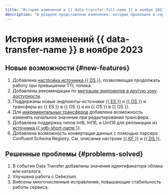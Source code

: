 ```yaml
---
title: "История изменений в {{ data-transfer-full-name }} в ноябре 2023"
description: "В разделе представлены изменения, которые произошли в сервисе {{ data-transfer-name }} в ноябре 2023 года."
---
```


# История изменений {{ data-transfer-name }} в ноябре 2023

## Новые возможности {#new-features}

1. Добавлена [настройка источника {{ DS }}](../operations/endpoint/source/data-streams.md), позволяющая продолжать работу при превышении TTL топика.
1. Добавлены рекомендации по [миграции эндпоинтов в другую зону доступности](../operations/endpoint/migration-to-an-availability-zone.md).
1. Поддержаны новые эндпоинты-источники [{{ ES }}](../operations/endpoint/source/elasticsearch.md) и [{{ OS }}](../operations/endpoint/source/opensearch.md) и трансферы из {{ ES }} в {{ OS }} и из {{ OS }} в {{ OS }}.
1. Для [инкрементальных трансферов](../concepts/transfer-lifecycle.md#copy) добавлена возможность изменять начальное значение при редактировании трансфера.
1. Добавлена поддержка типов Int8, Int16, и Uint16 для  репликации из [источника {{ ydb-short-name }}](../operations/endpoint/source/ydb.md).
1. Добавлена возможность конвертации данных с помощью парсера Confluent Schema Registry. См. описание настроек [{{ KF }}](../operations/endpoint/source/kafka.md) и [{{ DS }}](../operations/endpoint/source/data-streams.md).

## Решенные проблемы {#problems-solved}

1. В события Data Transfer добавлены значения идентификатора облака или каталога.
1. Улучшена работа с Debezium.
1. Внесены многочисленные исправления, повышающие стабильность работы сервиса.